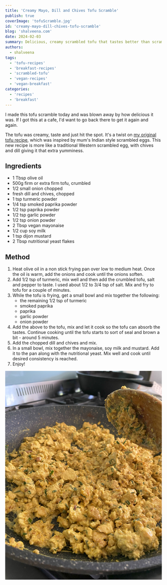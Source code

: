 ```yaml
---
title: 'Creamy Mayo, Dill and Chives Tofu Scramble'
publish: true
coverImage: 'tofuScramble.jpg'
id: 'creamy-mayo-dill-chives-tofu-scramble'
blog: 'shalveena.com'
date: 2024-02-03
summary: Delicious, creamy scrambled tofu that tastes better than scrambled eggs. What makes this extra special is the fresh dill and chives, with a bit of mayo and mustard.
authors:
  - shalveena
tags:
  - 'tofu-recipes'
  - 'breakfast-recipes'
  - 'scrambled-tofu'
  - 'vegan-recipes'
  - 'vegan-breakfast'
categories:
  - 'recipes'
  - 'breakfast'
---
```


I made this tofu scramble today and was blown away by how delicious it was. If I got this at a cafe, I'd want to go back there to get it again and again. 

The tofu was creamy, taste and just hit the spot. It's a twist on [my original tofu recipe](https://shalveena.com/2020/11/02/easy-tofu-scramble), which was inspired by mum's Indian style scrambled eggs. This new recipe is more like a traditional Western scrambled egg, with chives and dill giving it that extra yumminess. 

## Ingredients
- 1 Tbsp olive oil
- 500g firm or extra firm tofu, crumbled
- 1/2 small onion chopped
- fresh dill and chives, chopped
- 1 tsp turmeric powder
- 1/4 tsp smoked paprika powder
- 1/2 tsp paprika powder
- 1/2 tsp garlic powder
- 1/2 tsp onion powder
- 2 Tbsp vegan mayonaise
- 1/2 cup soy milk
- 1 tsp dijon mustard
- 2 Tbsp nutritional yeast flakes

## Method
1. Heat olive oil in a non stick frying pan over low to medium heat. Once the oil is warm, add the onions and cook until the onions soften. 
2. Add 1/2 tsp of turmeric, mix well and then add the crumbled tofu, salt and pepper to taste. I used about 1/2 to 3/4 tsp of salt. Mix and fry to tofu for a couple of minutes. 
3. While the tofu is frying, get a small bowl and mix together the following: 
	- the remaining 1/2 tsp of turmeric 
	- smoked paprika
	- paprika
	- garlic powder
	- onion powder
4. Add the above to the tofu, mix and let it cook so the tofu can absorb the tastes. Continue cooking until the tofu starts to sort of seal and brown a bit - around 5 minutes.
5. Add the chopped dill and chives and mix.
6. In a small bowl, mix together the mayonaise, soy milk and mustard. Add it to the pan along with the nutritional yeast. Mix well and cook until desired consistency is reached.
7. Enjoy!

![](images/TofuInPan%201.jpg)